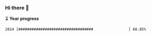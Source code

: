 ### Hi there :wave:

:hourglass_flowing_sand: **Year progress**

```txt
2024 [##################################                ] 68.85%
```
